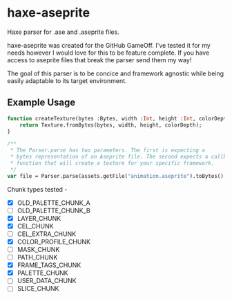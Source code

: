 # haxe-aseprite
Haxe parser for .ase and .aseprite files.

haxe-aseprite was created for the GitHub GameOff. I've tested it for my needs however I would love for this to be feature complete. If you have access to aseprite files that break the parser send them my way!

The goal of this parser is to be concice and framework agnostic while being easily adaptable to its target environment.

## Example Usage
```haxe
function createTexture(bytes :Bytes, width :Int, height :Int, colorDepth :ColorDepth) {
    return Texture.fromBytes(bytes, width, height, colorDepth);
}

/**
 * The Parser.parse has two parameters. The first is expecting a 
 * bytes representation of an Aseprite file. The second expects a callback
 * function that will create a texture for your specific framework.
 */
var file = Parser.parse(assets.getFile("animation.aseprite").toBytes(), createTexture);
```

Chunk types tested -

- [x] OLD_PALETTE_CHUNK_A
- [ ] OLD_PALETTE_CHUNK_B
- [x] LAYER_CHUNK
- [x] CEL_CHUNK
- [ ] CEL_EXTRA_CHUNK
- [x] COLOR_PROFILE_CHUNK
- [ ] MASK_CHUNK
- [ ] PATH_CHUNK
- [x] FRAME_TAGS_CHUNK
- [x] PALETTE_CHUNK
- [ ] USER_DATA_CHUNK
- [ ] SLICE_CHUNK
